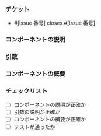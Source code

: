### チケット

-   #[issue 番号]
    closes #[issue 番号]

### コンポーネントの説明

<!-- こちらにコンポーネントの説明を記入してください -->

### 引数

<!--
- 引数1: [引数の名前] - [引数がとる値]
- 引数2: [引数の名前] - [引数がとる値]
(必要に応じて追加してください)
-->

### コンポーネントの概要

<!-- こちらにコンポーネントの概要を記入してください (スクリーンショットなど)-->

### チェックリスト

-   [ ] コンポーネントの説明が正確か
-   [ ] 引数の説明が正確か
-   [ ] コンポーネントの概要が正確か
-   [ ] テストが通ったか
